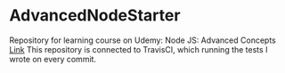 # AdvancedNodeStarter
Repository for learning course on Udemy: Node JS: Advanced Concepts [Link](https://www.udemy.com/course/advanced-node-for-developers/ "Link to course")
This repository is connected to TravisCI, which running the tests I wrote on every commit.  
